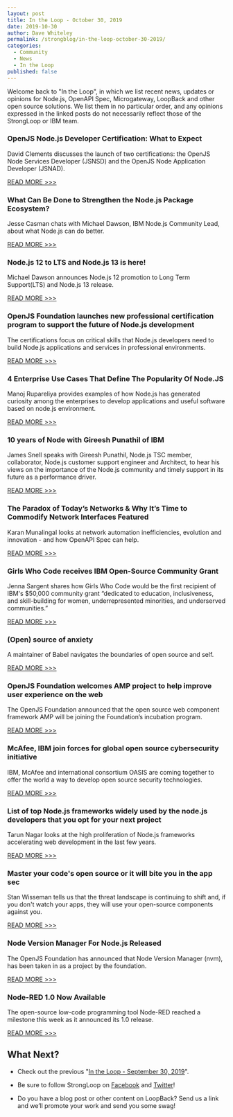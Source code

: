 ```yaml
---
layout: post
title: In the Loop - October 30, 2019
date: 2019-10-30
author: Dave Whiteley
permalink: /strongblog/in-the-loop-october-30-2019/
categories:
  - Community
  - News
  - In the Loop
published: false
---
```


Welcome back to "In the Loop", in which we list recent news, updates or opinions for Node.js, OpenAPI Spec, Microgateway, LoopBack and other open source solutions. We list them in no particular order, and any opinions expressed in the linked posts do not necessarily reflect those of the StrongLoop or IBM team.
<!--more-->

### OpenJS Node.js Developer Certification: What to Expect

David Clements discusses the launch of two certifications: the OpenJS Node Services Developer (JSNSD) and the OpenJS Node Application Developer (JSNAD).

[READ MORE >>>](https://www.nearform.com/blog/node-js-developer-certification-what-to-expect/)

### What Can Be Done to Strengthen the Node.js Package Ecosystem? 

Jesse Casman chats with Michael Dawson, IBM Node.js Community Lead, about what Node.js can do better. 

[READ MORE >>>](https://dzone.com/articles/what-can-be-done-to-strengthen-the-nodejs-package)

### Node.js 12 to LTS and Node.js 13 is here!

Michael Dawson announces Node.js 12 promotion to Long Term Support(LTS) and Node.js 13 release.

[READ MORE >>>](https://medium.com/@nodejs/node-js-12-to-lts-and-node-js-13-is-here-e28d6a4a2bd)

### OpenJS Foundation launches new professional certification program to support the future of Node.js development

The certifications focus on critical skills that Node.js developers need to build Node.js applications and services in professional environments.

[READ MORE >>>](https://openjsf.org/blog/2019/10/22/openjs-foundation-launches-new-professional-certification-program-to-support-the-future-of-node-js-development/)

### 4 Enterprise Use Cases That Define The Popularity Of Node.JS

Manoj Rupareliya provides examples of how Node.js has generated curiosity among the enterprises to develop applications and useful software based on node.js environment.

[READ MORE >>>](https://www.promotionworld.com/articles/web-design/191021-4-enterprise-use-cases-define-popularity-nodejs)

### 10 years of Node with Gireesh Punathil of IBM

James Snell speaks with Gireesh Punathil, Node.js TSC member, collaborator, Node.js customer support engineer and Architect, to hear his views on the importance of the Node.js community and timely support in its future as a performance driver.

[READ MORE >>>](https://www.nearform.com/blog/10-years-of-node-with-gireesh-punathil-of-ibm/)

### The Paradox of Today’s Networks & Why It’s Time to Commodify Network Interfaces Featured 

Karan Munalingal looks at network automation inefficiencies, evolution and innovation - and how OpenAPI Spec can help.

[READ MORE >>>](https://www.thefastmode.com/expert-opinion/15592-the-paradox-of-today-s-networks-why-it-s-time-to-commodify-network-interfaces)

### Girls Who Code receives IBM Open-Source Community Grant

Jenna Sargent shares how Girls Who Code would be the first recipient of IBM's $50,000 community grant “dedicated to education, inclusiveness, and skill-building for women, underrepresented minorities, and underserved communities.” 

[READ MORE >>>](https://sdtimes.com/diversity/girls-who-code-receive-ibm-open-source-community-grant/)

### (Open) source of anxiety

A maintainer of Babel navigates the boundaries of open source and self.

[READ MORE >>>](https://increment.com/open-source/open-source-of-anxiety/)

### OpenJS Foundation welcomes AMP project to help improve user experience on the web

The OpenJS Foundation announced that the open source web component framework AMP will be joining the Foundation’s incubation program.

[READ MORE >>>](https://openjsf.org/blog/2019/10/10/openjs-foundation-welcomes-amp-project-to-help-improve-user-experience-on-the-web/)

### McAfee, IBM join forces for global open source cybersecurity initiative

IBM, McAfee and international consortium OASIS are coming together to offer the world a way to develop open source security technologies. 

[READ MORE >>>](https://www.techrepublic.com/article/mcafee-ibm-join-forces-for-global-open-source-cybersecurity-initiative/)

### List of top Node.js frameworks widely used by the node.js developers that you opt for your next project

Tarun Nagar looks at the high proliferation of Node.js frameworks accelerating web development in the last few years.

[READ MORE >>>](https://www.whatech.com/mobile-apps/blog/620339-list-of-top-node-js-frameworks-widely-used-by-the-node-js-developers-that-you-opt-for-your-next-project)

### Master your code's open source or it will bite you in the app sec

Stan Wisseman tells us that the threat landscape is continuing to shift and, if you don't watch your apps, they will use your open-source components against you.

[READ MORE >>>](https://techbeacon.com/security/master-your-codes-open-source-or-it-will-bite-you-app-sec)

### Node Version Manager For Node.js Released 

The OpenJS Foundation has announced that Node Version Manager (nvm), has been taken in as a project by the foundation.

[READ MORE >>>](https://www.i-programmer.info/news/167-javascript/13141--node-version-manager-for-nodejs-released.html)

### Node-RED 1.0 Now Available

The open-source low-code programming tool Node-RED reached a milestone this week as it announced its 1.0 release.

[READ MORE >>>](https://sdtimes.com/lowcode/node-red-1-0-now-available/)

## What Next?

* Check out the previous "[In the Loop - September 30, 2019](https://strongloop.com/strongblog/in-the-loop-september-30-2019/)".

* Be sure to follow StrongLoop on [Facebook](https://www.facebook.com/strongloop/) and [Twitter](https://twitter.com/StrongLoop)!

* Do you have a blog post or other content on LoopBack? Send us a link and we’ll promote your work and send you some swag!
